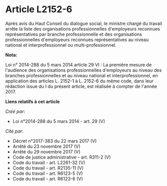 # Article L2152-6

Après avis du Haut Conseil du dialogue social, le ministre chargé du travail arrête la liste des organisations
professionnelles d'employeurs reconnues représentatives par branche professionnelle et des organisations professionnelles
d'employeurs reconnues représentatives au niveau national et interprofessionnel ou multi-professionnel.

**Nota:**

Loi n° 2014-288 du 5 mars 2014 article 29 VI : La première mesure de l'audience des organisations professionnelles
d'employeurs au niveau des branches professionnelles et au niveau national et interprofessionnel, en application des articles
L. 2152-1 à L. 2152-6 du même code, dans leur rédaction issue du I du présent article, est réalisée à compter de l'année
2017.

**Liens relatifs à cet article**

_Créé par_:

  - Loi n°2014-288 du 5 mars 2014 - art. 29 (V)

_Cité par_:

  - Décret n°2017-383 du 22 mars 2017 (V)
  - Arrêté du 23 novembre 2017 (V)
  - Arrêté du 29 novembre 2017 (V)
  - Code de justice administrative - art. R311-2 (V)
  - Code du travail - art. L2261-32 (V)
  - Code du travail - art. R2135-11 (V)
  - Code du travail - art. R6123-5 (V)
  - Code du travail - art. R6123-6 (V)
